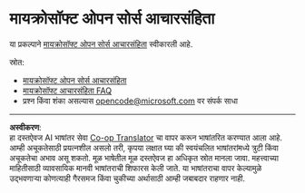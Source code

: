 <!--
CO_OP_TRANSLATOR_METADATA:
{
  "original_hash": "c06b12caf3c901eb3156e3dd5b0aea56",
  "translation_date": "2025-09-04T01:39:09+00:00",
  "source_file": "CODE_OF_CONDUCT.md",
  "language_code": "mr"
}
-->
# मायक्रोसॉफ्ट ओपन सोर्स आचारसंहिता

या प्रकल्पाने [मायक्रोसॉफ्ट ओपन सोर्स आचारसंहिता](https://opensource.microsoft.com/codeofconduct/) स्वीकारली आहे.

स्रोत:

- [मायक्रोसॉफ्ट ओपन सोर्स आचारसंहिता](https://opensource.microsoft.com/codeofconduct/)
- [मायक्रोसॉफ्ट आचारसंहिता FAQ](https://opensource.microsoft.com/codeofconduct/faq/)
- प्रश्न किंवा शंका असल्यास [opencode@microsoft.com](mailto:opencode@microsoft.com) वर संपर्क साधा

---

**अस्वीकरण**:  
हा दस्तऐवज AI भाषांतर सेवा [Co-op Translator](https://github.com/Azure/co-op-translator) चा वापर करून भाषांतरित करण्यात आला आहे. आम्ही अचूकतेसाठी प्रयत्नशील असलो तरी, कृपया लक्षात घ्या की स्वयंचलित भाषांतरांमध्ये त्रुटी किंवा अचूकतेचा अभाव असू शकतो. मूळ भाषेतील मूळ दस्तऐवज हा अधिकृत स्रोत मानला जावा. महत्त्वाच्या माहितीसाठी व्यावसायिक मानवी भाषांतराची शिफारस केली जाते. या भाषांतराचा वापर केल्यामुळे उद्भवणाऱ्या कोणत्याही गैरसमज किंवा चुकीच्या अर्थासाठी आम्ही जबाबदार राहणार नाही.